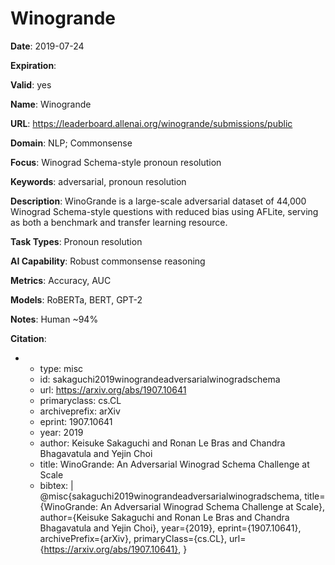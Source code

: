 # Winogrande

**Date**: 2019-07-24

**Expiration**: 

**Valid**: yes

**Name**: Winogrande

**URL**: https://leaderboard.allenai.org/winogrande/submissions/public

**Domain**: NLP; Commonsense

**Focus**: Winograd Schema-style pronoun resolution

**Keywords**: adversarial, pronoun resolution

**Description**: WinoGrande is a large-scale adversarial dataset of 44,000 Winograd Schema-style  questions with reduced bias using AFLite, serving as both a benchmark and transfer  learning resource. 

**Task Types**: Pronoun resolution

**AI Capability**: Robust commonsense reasoning

**Metrics**: Accuracy, AUC

**Models**: RoBERTa, BERT, GPT-2

**Notes**: Human ~94%

**Citation**:

-
  - type: misc
  - id: sakaguchi2019winograndeadversarialwinogradschema
  - url: https://arxiv.org/abs/1907.10641
  - primaryclass: cs.CL
  - archiveprefix: arXiv
  - eprint: 1907.10641
  - year: 2019
  - author: Keisuke Sakaguchi and Ronan Le Bras and Chandra Bhagavatula and Yejin Choi
  - title: WinoGrande: An Adversarial Winograd Schema Challenge at Scale
  - bibtex: |
      @misc{sakaguchi2019winograndeadversarialwinogradschema,
        title={WinoGrande: An Adversarial Winograd Schema Challenge at Scale}, 
        author={Keisuke Sakaguchi and Ronan Le Bras and Chandra Bhagavatula and Yejin Choi},
        year={2019},
        eprint={1907.10641},
        archivePrefix={arXiv},
        primaryClass={cs.CL},
        url={https://arxiv.org/abs/1907.10641}, 
      }

